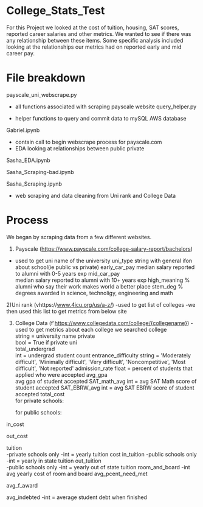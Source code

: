 # College_Stats_Test

For this Project we looked at the cost of tuition, housing, SAT scores, reported career salaries and other metrics.
We wanted to see if there was any relationship between these items. 
Some specific analysis included looking at the relationships our metrics had on reported early and mid career pay. 

# File breakdown
payscale_uni_webscrape.py

  - all functions associated with scraping payscale website
query_helper.py 

  - helper functions to query and commit data to mySQL AWS database
  
Gabriel.ipynb

  - contain call to begin webscrape process for payscale.com
  - EDA looking at relationships between public private
  
Sasha_EDA.ipynb

Sasha_Scraping-bad.ipynb

Sasha_Scraping.ipynb

  - web scraping and data cleaning from Uni rank and College Data
 
# Process
We began by scraping data from a few different websites.

1) Payscale (https://www.payscale.com/college-salary-report/bachelors)
  - used to get 
  uni
    name of the university
  uni_type
    string with general ifon about school(ie public vs private)
  early_car_pay
    median salary reported to alumni with 0-5 years exp 
  mid_car_pay	
    median salary reported to alumni with 10+ years exp 
  high_meaning
    % alumni who say their work makes world a better place
  stem_deg
    % degrees awarded in science, technoligy, engineering and math

2)Uni rank (vhttps://www.4icu.org/us/a-z/)
  -used to get list of colleges
  -we then used this list to get metrics from below site

3) College Data (f'https://www.collegedata.com/college/{collegename})
  -used to get metrics about each college we searched
  college	
    string = university name
  private	
    bool = True if private uni    
  total_undergrad	
    int = undergrad student count
  entrance_difficulty
    string = 'Moderately difficult', 'Minimally difficult', 'Very difficult',
       'Noncompetitive', 'Most difficult', 'Not reported'
  admission_rate
    float = percent of students that applied who were accepted
  avg_gpa	
    avg gpa of student accepted
  SAT_math_avg
   int = avg SAT Math score of student accepted
  SAT_EBRW_avg
    int = avg SAT EBRW score of student accepted
  total_cost	
    for private schools:
      
    for public schools:
      
  in_cost

  out_cost	
 
  tuition	
    -private schools only
    -int = yearly tuition cost
  in_tuition
    -public schools only
    -int = yearly in state tuition 
  out_tuition	
    -public schools only
    -int = yearly out of state tuition 
  room_and_board 
    -int avg yearly cost of room and board
  avg_pcent_need_met	
    
  avg_f_award	
    
  avg_indebted
    -int = average student debt when finished
